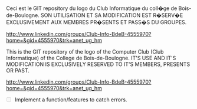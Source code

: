 Ceci est le GIT repository du logo du 
Club Informatique du coll�ge de Bois-de-Boulogne.
SON UTILISATION ET SA MODIFICATION EST R�SERV�E
EXCLUSIVEMENT AUX MEMBRES PR�SENTS ET PASS�S DU GROUPES.

http://www.linkedin.com/groups/Club-Info-BdeB-4555970?home=&gid=4555970&trk=anet_ug_hm

This is the GIT repository of the logo of the
Computer Club (Club Informatique) of the
College de Bois-de-Boulogne.
IT'S USE AND IT'S MODIFICATION IS EXCLUSIVELY
RESERVED TO IT'S MEMBERS, PRESENTS OR PAST.

http://www.linkedin.com/groups/Club-Info-BdeB-4555970?home=&gid=4555970&trk=anet_ug_hm

<ul class="task-list">
<li class="task-list-item"><input type="checkbox" class="task-list-item-checkbox" value="on" disabled>Implement a function/features to catch errors.</input></li></ul>
